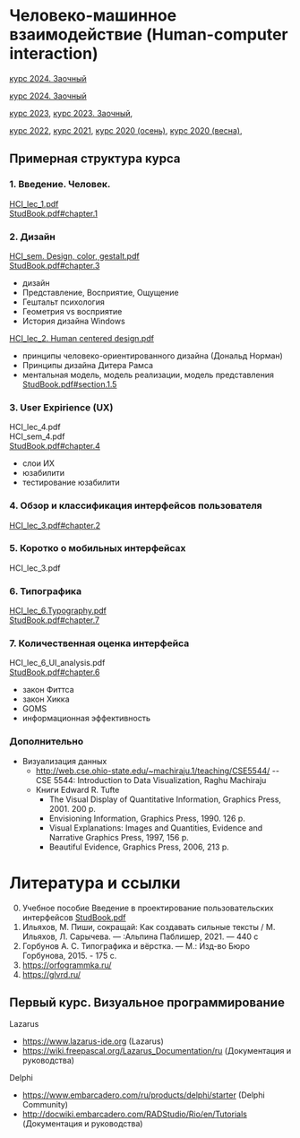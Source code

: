 # Человеко-машинное взаимодействие (Human-computer interaction)
 [курс 2024. Заочный](plans/2024/plan.md)

 [курс 2024. Заочный](plans/2024/distance.md)


 [курс 2023](plans/2023/readme.md), 
 [курс 2023. Заочный](plans/2023/distance.md), 
 
 
 [курс 2022](2022/readme.md), 
 [курс 2021](https://github.com/ivtipm/HCI/blob/master/2021-spring/readme.md), 
 [курс 2020 (осень)](https://github.com/ivtipm/HCI/blob/master/tasks-2020-fall/tasks-2020-fall.md), 
 [курс 2020 (весна)](https://github.com/ivtipm/HCI/blob/master/Tasks-2020-spring/Tasks.%202020-spring.md), 

## Примерная структура курса

### 1. Введение. Человек.
[HCI_lec_1.pdf](https://raw.githubusercontent.com/ivtipm/HCI/master/HCI_lec_1.pdf) \
[StudBook.pdf#chapter.1](https://raw.githubusercontent.com/ivtipm/HCI/master/StudBook.pdf#chapter.1)



### 2. Дизайн
[HCI_sem. Design, color, gestalt.pdf](https://raw.githubusercontent.com/ivtipm/HCI/master/HCI_sem.%20Design%2C%20color%2C%20gestalt.pdf) \
[StudBook.pdf#chapter.3](https://raw.githubusercontent.com/ivtipm/HCI/master/StudBook.pdf#chapter.3)
   * дизайн
   * Представление, Восприятие, Ощущение
   * Гештальт психология
   * Геометрия vs восприятие
   * История дизайна Windows

[HCI_lec_2. Human centered design.pdf](https://raw.githubusercontent.com/ivtipm/HCI/master/HCI_lec_2.%20Human%20centered%20design.pdf)
   * принципы человеко-ориентированного дизайна (Дональд Норман)
   * Принципы дизайна Дитера Рамса
   * ментальная модель, модель реализации, модель представления [StudBook.pdf#section.1.5](https://raw.githubusercontent.com/ivtipm/HCI/master/StudBook.pdf#section.1.5)


### 3. User Expirience (UX)
HCI_lec_4.pdf \
HCI_sem_4.pdf \
[StudBook.pdf#chapter.4](https://raw.githubusercontent.com/ivtipm/HCI/master/StudBook.pdf#chapter.4)
   * слои ИХ
   * юзабилити
   * тестирование юзабилити
   
   
### 4. Обзор и классификация интерфейсов пользователя
[HCI_lec_3.pdf#chapter.2](https://raw.githubusercontent.com/ivtipm/HCI/master/StudBook.pdf#chapter.2)


### 5. Коротко о мобильных интерфейсах
HCI_lec_3.pdf

### 6. Типографика
[HCI_lec_6.Typography.pdf](https://raw.githubusercontent.com/ivtipm/HCI/master/HCI_lec_6.%20Typography.pdf) \
[StudBook.pdf#chapter.7](https://raw.githubusercontent.com/ivtipm/HCI/master/StudBook.pdf#chapter.7) 


### 7. Количественная оценка интерфейса
HCI_lec_6_UI_analysis.pdf \
[StudBook.pdf#chapter.6](https://raw.githubusercontent.com/ivtipm/HCI/master/StudBook.pdf#chapter.6) 
  * закон Фиттса
  * закон Хикка
  * GOMS
  * информационная эффективность

### Дополнительно
- Визуализация данных
  - http://web.cse.ohio-state.edu/~machiraju.1/teaching/CSE5544/ -- CSE 5544: Introduction to Data Visualization, Raghu Machiraju
  - Книги Edward R. Tufte
    - The Visual Display of Quantitative Information, Graphics Press, 2001. 200 p.
    - Envisioning Information, Graphics Press, 1990. 126 p.
    - Visual Explanations: Images and Quantities, Evidence and Narrative Graphics Press, 1997, 156 p.
    - Beautiful Evidence, Graphics Press, 2006, 213 p.

# Литература и ссылки
0. Учебное пособие Введение в проектирование пользовательских интерфейсов [StudBook.pdf](https://raw.githubusercontent.com/ivtipm/HCI/master/StudBook.pdf)
1. Ильяхов, М. Пиши, сокращай: Как создавать сильные тексты / М. Ильяхов, Л. Сарычева. — :Альпина Паблишер, 2021. — 440 c
1. Горбунов А. С. Типографика и вёрстка. — М.: Изд-во Бюро Горбунова, 2015. - 175 c.
1. https://orfogrammka.ru/
1. https://glvrd.ru/


## Первый курс. Визуальное программирование

Lazarus
- https://www.lazarus-ide.org (Lazarus)
- https://wiki.freepascal.org/Lazarus_Documentation/ru (Документация и руководства)

Delphi
- https://www.embarcadero.com/ru/products/delphi/starter (Delphi Community)
- http://docwiki.embarcadero.com/RADStudio/Rio/en/Tutorials (Документация и руководства)
